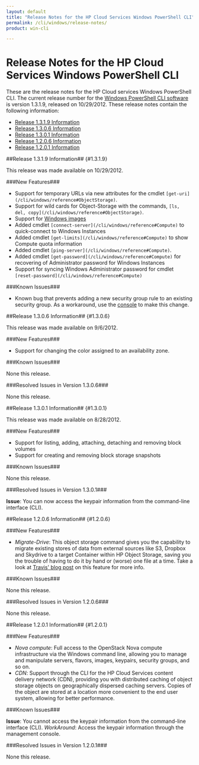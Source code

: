 ```yaml
---
layout: default
title: "Release Notes for the HP Cloud Services Windows PowerShell CLI"
permalink: /cli/windows/release-notes/
product: win-cli

---
```

# Release Notes for the HP Cloud Services Windows PowerShell CLI

These are the release notes for the HP Cloud services Windows PowerShell CLI.  The current release number for the [Windows PowerShell CLI software](/cli/windows) is version 1.3.1.9, released on 10/29/2012.  These release notes contain the following information:

* [Release 1.3.1.9 Information](#1.3.1.9)
* [Release 1.3.0.6 Information](#1.3.0.6)
* [Release 1.3.0.1 Information](#1.3.0.1)
* [Release 1.2.0.6 Information](#1.2.0.6)
* [Release 1.2.0.1 Information](#1.2.0.1)

##Release 1.3.1.9 Information## {#1.3.1.9}

This release was made available on 10/29/2012.

###New Features###

* Support for temporary URLs via new attributes for the cmdlet `[get-uri](/cli/windows/reference#ObjectStorage)`.
* Support for wild cards for Object-Storage with the commands, `[ls, del, copy](/cli/windows/reference#ObjectStorage)`.
* Support for [Windows images](/cli/windows/compute#CreateanImageofaServer)
* Added cmdlet `[connect-server](/cli/windows/reference#Compute)` to quick-connect to Windows Instances
* Added cmdlet `[get-limits](/cli/windows/reference#Compute)` to show Compute quota information
* Added cmdlet `[ping-server](/cli/windows/reference#Compute)`.
* Added cmdlet `[get-password](/cli/windows/reference#Compute)` for recovering of Administrator password for Windows Instances
* Support for syncing Windows Administrator password for cmdlet `[reset-password](/cli/windows/reference#Compute)`

###Known Issues###

* Known bug that prevents adding a new security group rule to an existing security group. As a workaround, use the [console](https://console.hpcloud.com) to make this change.

##Release 1.3.0.6 Information## {#1.3.0.6}

This release was made available on 9/6/2012.

###New Features###

* Support for changing the color assigned to an availability zone.

###Known Issues###

None this release.

###Resolved Issues in Version 1.3.0.6###

None this release.

##Release 1.3.0.1 Information## {#1.3.0.1}

This release was made available on 8/28/2012.

###New Features###

* Support for listing, adding, attaching, detaching and removing block volumes
* Support for creating and removing block storage snapshots

###Known Issues###

None this release.

###Resolved Issues in Version 1.3.0.1###

**Issue**: You can now access the keypair information from the command-line interface (CLI). 


##Release 1.2.0.6 Information## {#1.2.0.6}

###New Features###

* *Migrate-Drive*: This object storage command gives you the capability to migrate existing stores of data from external sources like S3, Dropbox and Skydrive to a target Container within HP Object Storage, saving you the trouble of having to do it by hand or (worse) one file at a time.  Take a look at [Travis' blog post](http://h30529.www3.hp.com/t5/HP-Scaling-the-Cloud-Blog/Migrating-your-files-with-the-Windows-CLI/ba-p/523) on this feature for more info.

###Known Issues###

None this release.

###Resolved Issues in Version 1.2.0.6###

None this release.

##Release 1.2.0.1 Information## {#1.2.0.1}

###New Features###

* *Nova compute*: Full access to the OpenStack Nova compute infrastructure via the Windows command line, allowing you to manage and manipulate servers, flavors, images, keypairs, security groups, and so on.
* *CDN*: Support through the CLI for the HP Cloud Services content delivery network (CDN), providing you with distributed caching of object storage objects on geographically dispersed caching servers. Copies of the object are stored at a location more convenient to the end user system, allowing for better performance.

###Known Issues###

**Issue**: You cannot access the keypair information from the command-line interface (CLI). 
*WorkAround*: Access the keypair information through the management console.

###Resolved Issues in Version 1.2.0.1###

None this release.

